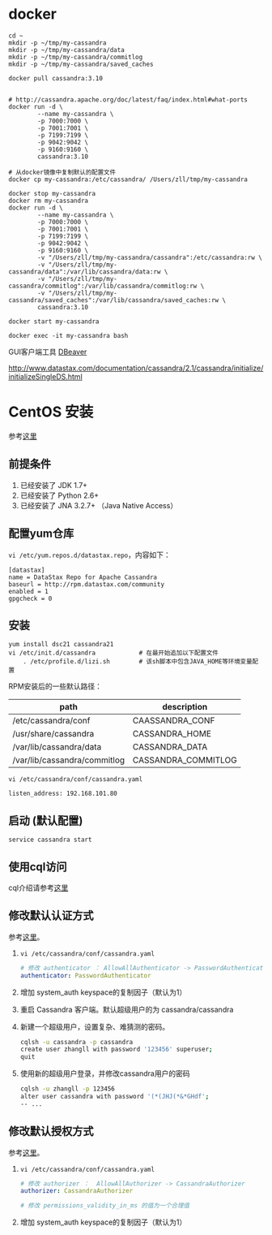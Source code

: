 




# docker

```
cd ~
mkdir -p ~/tmp/my-cassandra
mkdir -p ~/tmp/my-cassandra/data
mkdir -p ~/tmp/my-cassandra/commitlog
mkdir -p ~/tmp/my-cassandra/saved_caches
 
docker pull cassandra:3.10


# http://cassandra.apache.org/doc/latest/faq/index.html#what-ports
docker run -d \
        --name my-cassandra \
        -p 7000:7000 \
        -p 7001:7001 \
        -p 7199:7199 \
        -p 9042:9042 \
        -p 9160:9160 \
        cassandra:3.10

# 从docker镜像中复制默认的配置文件
docker cp my-cassandra:/etc/cassandra/ /Users/zll/tmp/my-cassandra

docker stop my-cassandra
docker rm my-cassandra
docker run -d \
        --name my-cassandra \
        -p 7000:7000 \
        -p 7001:7001 \
        -p 7199:7199 \
        -p 9042:9042 \
        -p 9160:9160 \
        -v "/Users/zll/tmp/my-cassandra/cassandra":/etc/cassandra:rw \
        -v "/Users/zll/tmp/my-cassandra/data":/var/lib/cassandra/data:rw \
        -v "/Users/zll/tmp/my-cassandra/commitlog":/var/lib/cassandra/commitlog:rw \
        -v "/Users/zll/tmp/my-cassandra/saved_caches":/var/lib/cassandra/saved_caches:rw \
        cassandra:3.10

docker start my-cassandra
 
docker exec -it my-cassandra bash

```


GUI客户端工具 [DBeaver](http://dbeaver.jkiss.org/)

http://www.datastax.com/documentation/cassandra/2.1/cassandra/initialize/initializeSingleDS.html

# CentOS 安装

参考[这里](http://www.datastax.com/documentation/cassandra/2.0/cassandra/install/installRHEL_t.html)

## 前提条件

1. 已经安装了 JDK 1.7+
1. 已经安装了 Python 2.6+
1. 已经安装了 JNA 3.2.7+   （Java Native Access）

## 配置yum仓库

`vi /etc/yum.repos.d/datastax.repo`，内容如下：

```
[datastax]
name = DataStax Repo for Apache Cassandra
baseurl = http://rpm.datastax.com/community
enabled = 1
gpgcheck = 0
```

## 安装

```
yum install dsc21 cassandra21
vi /etc/init.d/cassandra            # 在最开始追加以下配置文件
    . /etc/profile.d/lizi.sh        # 该sh脚本中包含JAVA_HOME等环境变量配置
```

RPM安装后的一些默认路径：

|path|description|
|---|---|
|/etc/cassandra/conf          |CAASSANDRA_CONF |
|/usr/share/cassandra         |CASSANDRA_HOME|
|/var/lib/cassandra/data      |CASSANDRA_DATA |
|/var/lib/cassandra/commitlog |CASSANDRA_COMMITLOG|

`vi /etc/cassandra/conf/cassandra.yaml`

```
listen_address: 192.168.101.80
```


## 启动 (默认配置)

```
service cassandra start
```

## 使用cql访问

cql介绍请参考[这里](http://cassandra.apache.org/doc/cql3/CQL.html)


## 修改默认认证方式
参考[这里](http://www.datastax.com/documentation/cassandra/2.1/cassandra/security/security_config_native_authenticate_t.html)。

1. `vi /etc/cassandra/conf/cassandra.yaml`

    ```yaml
    # 修改 authenticator ： AllowAllAuthenticator -> PasswordAuthenticator
    authenticator: PasswordAuthenticator
    ```
1. 增加 system_auth keyspace的复制因子（默认为1）
1. 重启 Cassandra 客户端。默认超级用户的为 cassandra/cassandra
1. 新建一个超级用户，设置复杂、难猜测的密码。

    ```bash
    cqlsh -u cassandra -p cassandra
    create user zhangll with password '123456' superuser;
    quit
    ```

1. 使用新的超级用户登录，并修改cassandra用户的密码

    ```bash
    cqlsh -u zhangll -p 123456
    alter user cassandra with password '(*(JHJ(*&*GHdf';
    -- ...
    ```

## 修改默认授权方式
参考[这里](http://www.datastax.com/documentation/cassandra/2.1/cassandra/security/secure_config_native_authorize_t.html)。

1. `vi /etc/cassandra/conf/cassandra.yaml`

    ```yaml
    # 修改 authorizer ：  AllowAllAuthorizer -> CassandraAuthorizer
    authorizer: CassandraAuthorizer

    # 修改 permissions_validity_in_ms 的值为一个合理值
    ```
1. 增加 system_auth keyspace的复制因子（默认为1）




